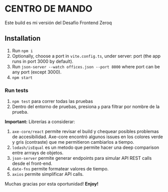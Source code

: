 # CENTRO DE MANDO

Este build es mi versión del Desafío Frontend Zeroq

## Installation

1. Run `npm i`
2. Optionally, choose a port in `vite.config.ts`, under server: port (the app runs in port 3000 by default).
3. Run `json-server --watch offices.json --port 8000` where port can be any port (except 3000).
4. `npm start`

### Run tests

1. `npm test` para correr todas las pruebas
2. Dentro del entorno de pruebas, presiona `p` para filtrar por nombre de la prueba.

**Important:**
Librerías a considerar:

1. `axe-core/react` permite revisar el build y chequear posibles problemas de accesibilidad. Axe-core encontró algunos issues en los colores verde y gris (contraste) que me permitieron cambiarlos a tiempo.
2. `lodash/isEqual` es un metodo que permite hacer una deep comparison entre arrrays de objetos.
3. `json-server` permite generar endpoints para simular API REST calls desde el front-end.
4. `date-fns` permite formatear valores de tiempo.
5. `axios` permite simplificar API calls.

Muchas gracias por esta oportunidad!
**Enjoy!**
